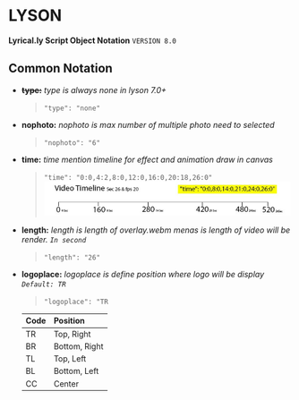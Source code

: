 # LYSON
**Lyrical.ly  Script Object Notation** `VERSION 8.0`

## Common Notation
- **~~type:~~** *type is always none in lyson 7.0+*
   > `"type": "none"`

- **nophoto:** *nophoto is max number of multiple photo need to selected*
   > `"nophoto": "6"`

- **time:** *time mention timeline for effect and animation draw in canvas*
  > `"time": "0:0,4:2,8:0,12:0,16:0,20:18,26:0"`
  ![Sample](https://github.com/mayur-rank/lyson/blob/main/images/timeline.jpg)

- **length:** *length is length of overlay.webm menas is length of video will be render. `In second`*
   > `"length": "26"`

- **logoplace:** *logoplace is define position where logo will be display `Default: TR`*
  > `"logoplace": "TR`

  | Code | Position |  
  -------|------------  
  | TR | Top, Right|  
  | BR | Bottom, Right|  
  | TL | Top, Left|  
  | BL | Bottom, Left|  
  | CC | Center |
    
  
